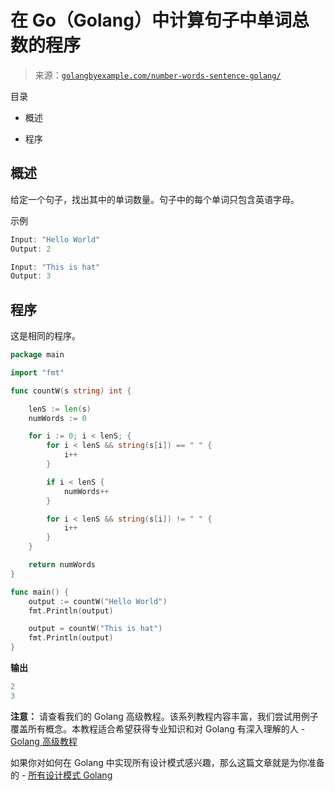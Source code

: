 <!--yml

分类：未分类

日期：2024-10-13 06:49:17

-->

# 在 Go（Golang）中计算句子中单词总数的程序

> 来源：[`golangbyexample.com/number-words-sentence-golang/`](https://golangbyexample.com/number-words-sentence-golang/)

目录

+   概述

+   程序

## **概述**

给定一个句子，找出其中的单词数量。句子中的每个单词只包含英语字母。

示例

```go
Input: "Hello World"
Output: 2

Input: "This is hat"
Output: 3
```

## **程序**

这是相同的程序。

```go
package main

import "fmt"

func countW(s string) int {

	lenS := len(s)
	numWords := 0

	for i := 0; i < lenS; {
		for i < lenS && string(s[i]) == " " {
			i++
		}

		if i < lenS {
			numWords++
		}

		for i < lenS && string(s[i]) != " " {
			i++
		}
	}

	return numWords
}

func main() {
	output := countW("Hello World")
	fmt.Println(output)

	output = countW("This is hat")
	fmt.Println(output)
}
```

**输出**

```go
2
3
```

**注意：** 请查看我们的 Golang 高级教程。该系列教程内容丰富，我们尝试用例子覆盖所有概念。本教程适合希望获得专业知识和对 Golang 有深入理解的人 - [Golang 高级教程](https://golangbyexample.com/golang-comprehensive-tutorial/)

如果你对如何在 Golang 中实现所有设计模式感兴趣，那么这篇文章就是为你准备的 - [所有设计模式 Golang](https://golangbyexample.com/all-design-patterns-golang/)


